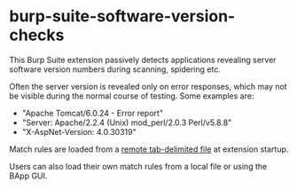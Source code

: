 # burp-suite-software-version-checks
This Burp Suite extension passively detects applications revealing server software version numbers during scanning, spidering etc.

Often the server version is revealed only on error responses, which may not be visible during the normal course of testing. Some examples are:

- "Apache Tomcat/6.0.24 - Error report"
- "Server: Apache/2.2.4 (Unix) mod_perl/2.0.3 Perl/v5.8.8"
- "X-AspNet-Version: 4.0.30319"

Match rules are loaded from a [remote tab-delimited file](https://github.com/augustd/burp-suite-software-version-checks/blob/master/src/main/resources/burp/match-rules.tab) at extension startup.

Users can also load their own match rules from a local file or using the BApp GUI.

